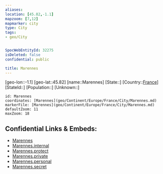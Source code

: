 ```yaml
---
aliases: 
location: [45.82,-1.1]
mapzoom: [7,12] 
mapmarker: city 
type: City
tags:
- geo/City


SpocWebEntityId: 32275
isDeleted: false
confidential: public

title: Marennes
---
```

[geo-lon::-1.1]
[geo-lat::45.82]
[name::Marennes]
[State::]
[Country::[France](geo/Continent/Europe/France.md)]
[StateId::]
[Population::]
[Unknown::]


```leaflet
id: Marennes
coordinates: [Marennes](geo/Continent/Europe/France/City/Marennes.md)
markerFile: [Marennes](geo/Continent/Europe/France/City/Marennes.md)
defaultZoom: 11 
maxZoom: 18
```


## Confidential Links & Embeds: 
- [Marennes](../../../../../../_public/geo/Continent/Europe/France/City/Marennes.md) 
- [Marennes.internal](../../../../../../_internal/geo/Continent/Europe/France/City/Marennes.internal.md) 
- [Marennes.protect](../../../../../../_protect/geo/Continent/Europe/France/City/Marennes.protect.md) 
- [Marennes.private](../../../../../../_private/geo/Continent/Europe/France/City/Marennes.private.md) 
- [Marennes.personal](../../../../../../_personal/geo/Continent/Europe/France/City/Marennes.personal.md) 
- [Marennes.secret](../../../../../../_secret/geo/Continent/Europe/France/City/Marennes.secret.md) 
